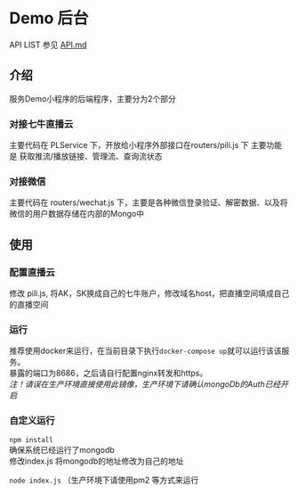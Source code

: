 # Demo 后台

API LIST 参见 [API.md](./API.md)

## 介绍
服务Demo小程序的后端程序，主要分为2个部分

### 对接七牛直播云
主要代码在 PLService 下，开放给小程序外部接口在routers/pili.js 下
主要功能是 获取推流/播放链接、管理流、查询流状态

### 对接微信
主要代码在 routers/wechat.js
下，主要是各种微信登录验证、解密数据、以及将微信的用户数据存储在内部的Mongo中

## 使用

### 配置直播云
修改 pili.js,
将AK，SK换成自己的七牛账户，修改域名host，把直播空间填成自己的直播空间

### 运行
推荐使用docker来运行，在当前目录下执行`docker-compose up`就可以运行该该服务。   
暴露的端口为8686，之后请自行配置nginx转发和https。   
*注！请误在生产环境直接使用此镜像，生产环境下请确认mongoDb的Auth已经开启*

### 自定义运行
`npm install`   
确保系统已经运行了mongodb   
修改index.js 将mongodb的地址修改为自己的地址   

`node index.js` （生产环境下请使用pm2 等方式来运行
